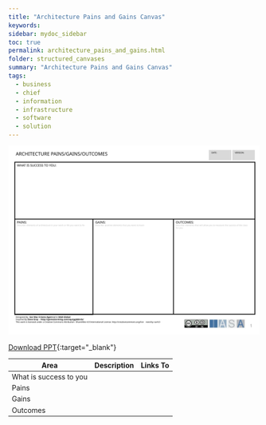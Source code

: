 ```yaml
---
title: "Architecture Pains and Gains Canvas"
keywords: 
sidebar: mydoc_sidebar
toc: true
permalink: architecture_pains_and_gains.html
folder: structured_canvases
summary: "Architecture Pains and Gains Canvas"
tags: 
  - business
  - chief
  - information
  - infrastructure
  - software
  - solution
---
```


![image001](media/architecture_pains_and_gains001.svg)

[Download PPT](media/ppt/architecture_pains_and_gains.ppt){:target="_blank"}

| Area                   | Description | Links To |
| ---------------------- | ----------- | -------- |
| What is success to you |             |          |
| Pains                  |             |          |
| Gains                  |             |          |
| Outcomes               |             |          |